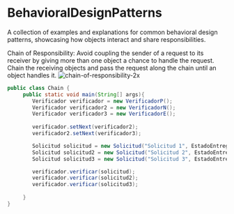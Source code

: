 # BehavioralDesignPatterns
A collection of examples and explanations for common behavioral design patterns, showcasing how objects interact and share responsibilities.

Chain of Responsibility: 
  Avoid coupling the sender of a request to its receiver by giving more than one
object a chance to handle the request. Chain the receiving objects and pass the
request along the chain until an object handles it.
![chain-of-responsibility-2x](https://github.com/user-attachments/assets/786ace9c-0d97-4306-b9c5-dc259dcfa824)
```java
public class Chain {
     public static void main(String[] args){
        Verificador verificador = new VerificadorP();
        Verificador verificador2 = new VerificadorN();
        Verificador verificador3 = new VerificadorE();
       
        verificador.setNext(verificador2);
        verificador2.setNext(verificador3);

        Solicitud solicitud = new Solicitud("Solicitud 1", EstadoEntrega.EXCELENTE);
        Solicitud solicitud2 = new Solicitud("Solicitud 2", EstadoEntrega.NORMAL);
        Solicitud solicitud3 = new Solicitud("Solicitud 3", EstadoEntrega.PESIMO);

        verificador.verificar(solicitud);
        verificador.verificar(solicitud2);
        verificador.verificar(solicitud3);
      
     }
}
```


